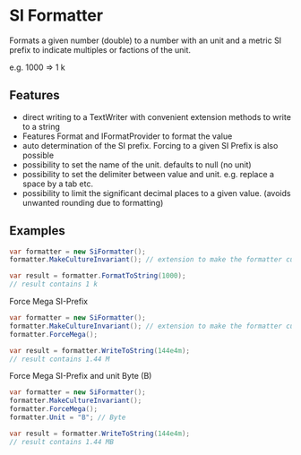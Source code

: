 ﻿# SI Formatter

Formats a given number (double) to a number with an unit and a metric SI prefix to indicate multiples or factions
of the unit.

e.g. 1000 => 1 k

## Features
* direct writing to a TextWriter with convenient extension methods to write to a string
* Features Format and IFormatProvider to format the value
* auto determination of the SI prefix. Forcing to a given SI Prefix is also possible
* possibility to set the name of the unit. defaults to null (no unit)
* possibility to set the delimiter between value and unit. e.g. replace a space by a tab etc.
* possibility to limit the significant decimal places to a given value. (avoids unwanted rounding due to formatting)
 
## Examples
```csharp
var formatter = new SiFormatter();
formatter.MakeCultureInvariant(); // extension to make the formatter culture invariant

var result = formatter.FormatToString(1000);
// result contains 1 k
```

Force Mega SI-Prefix
```csharp
var formatter = new SiFormatter();
formatter.MakeCultureInvariant(); // extension to make the formatter culture invariant
formatter.ForceMega();

var result = formatter.WriteToString(144e4m);
// result contains 1.44 M
```

Force Mega SI-Prefix and unit Byte (B)
```csharp
var formatter = new SiFormatter();
formatter.MakeCultureInvariant();
formatter.ForceMega();
formatter.Unit = "B"; // Byte

var result = formatter.WriteToString(144e4m);
// result contains 1.44 MB
```



